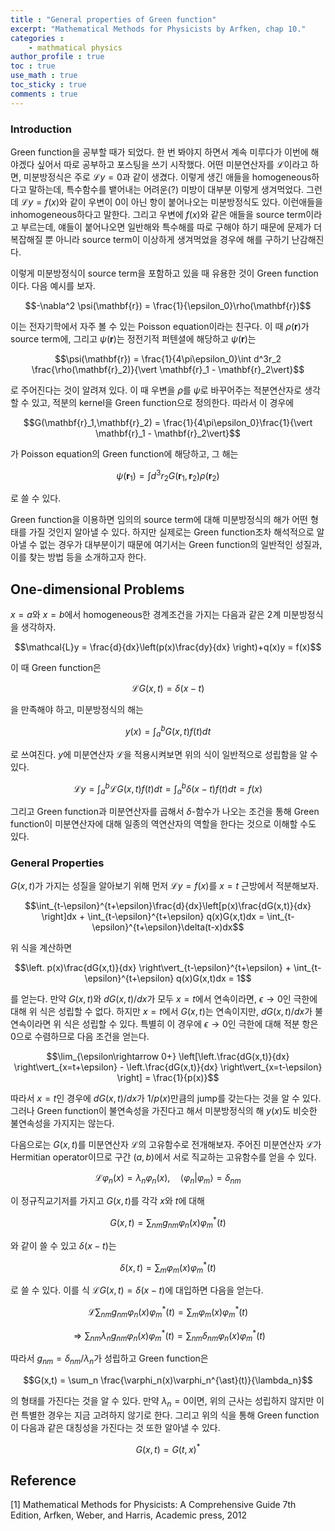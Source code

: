 ```yaml
---
title : "General properties of Green function"
excerpt: "Mathematical Methods for Physicists by Arfken, chap 10."
categories :
    - mathmatical physics
author_profile : true
toc : true
use_math : true
toc_sticky : true
comments : true
---
```


### Introduction

Green function을 공부할 때가 되었다. 한 번 봐야지 하면서 계속 미루다가 이번에 해야겠다 싶어서 따로 공부하고 포스팅을 쓰기 시작했다. 어떤 미분연산자를 $\mathcal{L}$이라고 하면, 미분방정식은 주로 $\mathcal{L}y=0$과 같이 생겼다. 이렇게 생긴 애들을 homogeneous하다고 말하는데, 특수함수를 뱉어내는 어려운(?) 미방이 대부분 이렇게 생겨먹었다. 그런데 $\mathcal{L}y=f(x)$와 같이 우변이 $0$이 아닌 항이 붙어나오는 미분방정식도 있다. 이런애들을 inhomogeneous하다고 말한다. 그리고 우변에 $f(x)$와 같은 애들을 source term이라고 부르는데, 얘들이 붙어나오면 일반해와 특수해를 따로 구해야 하기 때문에 문제가 더 복잡해질 뿐 아니라 source term이 이상하게 생겨먹었을 경우에 해를 구하기 난감해진다.

이렇게 미분방정식이 source term을 포함하고 있을 때 유용한 것이 Green function이다. 다음 예시를 보자.

$$-\nabla^2 \psi(\mathbf{r}) = \frac{1}{\epsilon_0}\rho(\mathbf{r})$$

이는 전자기학에서 자주 볼 수 있는 Poisson equation이라는 친구다. 이 때 $\rho(\mathbf{r})$가 source term에, 그리고 $\psi(\mathbf{r})$는 정전기적 퍼텐셜에 해당하고 $\psi(\mathbf{r})$는

$$\psi(\mathbf{r}) = \frac{1}{4\pi\epsilon_0}\int d^3r_2 \frac{\rho(\mathbf{r}_2)}{\vert \mathbf{r}_1 - \mathbf{r}_2\vert}$$

로 주어진다는 것이 알려져 있다. 이 때 우변을 $\rho$를 $\psi$로 바꾸어주는 적분연산자로 생각할 수 있고, 적분의 kernel을 Green function으로 정의한다. 따라서 이 경우에

$$G(\mathbf{r}_1,\mathbf{r}_2) = \frac{1}{4\pi\epsilon_0}\frac{1}{\vert \mathbf{r}_1 - \mathbf{r}_2\vert}$$

가 Poisson equation의 Green function에 해당하고, 그 해는

$$\psi(\mathbf{r}_1)=\int d^3r_2 G(\mathbf{r}_1,\mathbf{r}_2)\rho(\mathbf{r}_2)$$

로 쓸 수 있다.

Green function을 이용하면 임의의 source term에 대해 미분방정식의 해가 어떤 형태를 가질 것인지 알아낼 수 있다. 하지만 실제로는 Green function조차 해석적으로 알아낼 수 없는 경우가 대부분이기 때문에 여기서는 Green function의 일반적인 성질과, 이를 찾는 방법 등을 소개하고자 한다.

## One-dimensional Problems

$x=a$와 $x=b$에서 homogeneous한 경계조건을 가지는 다음과 같은 2계 미분방정식을 생각하자.

$$\mathcal{L}y = \frac{d}{dx}\left(p(x)\frac{dy}{dx} \right)+q(x)y = f(x)$$

이 때 Green function은

$$\mathcal{L}G(x,t)=\delta(x-t)$$

을 만족해야 하고, 미분방정식의 해는

$$y(x) = \int_a^b G(x,t)f(t)dt$$

로 쓰여진다. $y$에 미분연산자 $\mathcal{L}$을 적용시켜보면 위의 식이 일반적으로 성립함을 알 수 있다.

$$\mathcal{L}y = \int_a^b \mathcal{L}G(x,t)f(t)dt = \int_a^b \delta(x-t)f(t)dt = f(x)$$

그리고 Green function과 미분연산자를 곱해서 $\delta$-함수가 나오는 조건을 통해 Green function이 미분연산자에 대해 일종의 역연산자의 역할을 한다는 것으로 이해할 수도 있다.

### General Properties

$G(x,t)$가 가지는 성질을 알아보기 위해 먼저 $\mathcal{L}y=f(x)$를 $x=t$ 근방에서 적분해보자.

$$\int_{t-\epsilon}^{t+\epsilon}\frac{d}{dx}\left[p(x)\frac{dG(x,t)}{dx} \right]dx + \int_{t-\epsilon}^{t+\epsilon} q(x)G(x,t)dx = \int_{t-\epsilon}^{t+\epsilon}\delta(t-x)dx$$

위 식을 계산하면

$$\left. p(x)\frac{dG(x,t)}{dx} \right\vert_{t-\epsilon}^{t+\epsilon} + \int_{t-\epsilon}^{t+\epsilon} q(x)G(x,t)dx = 1$$

를 얻는다. 만약 $G(x,t)$와 $dG(x,t)/dx$가 모두 $x=t$에서 연속이라면, $\epsilon \rightarrow 0$인 극한에 대해 위 식은 성립할 수 없다. 하지만 $x=t$에서 $G(x,t)$는 연속이지만, $dG(x,t)/dx$가 불연속이라면 위 식은 성립할 수 있다. 특별히 이 경우에 $\epsilon\rightarrow 0$인 극한에 대해 적분 항은 0으로 수렴하므로 다음 조건을 얻는다.

$$\lim_{\epsilon\rightarrow 0+} \left[\left.\frac{dG(x,t)}{dx} \right\vert_{x=t+\epsilon} - \left.\frac{dG(x,t)}{dx} \right\vert_{x=t-\epsilon} \right] = \frac{1}{p(x)}$$

따라서 $x=t$인 경우에 $dG(x,t)/dx$가 $1/p(x)$만큼의 jump를 갖는다는 것을 알 수 있다. 그러나 Green function이 불연속성을 가진다고 해서 미분방정식의 해 $y(x)$도 비슷한 불연속성을 가지지는 않는다.

다음으로는 $G(x,t)$를 미분연산자 $\mathcal{L}$의 고유함수로 전개해보자. 주어진 미분연산자 $\mathcal{L}$가 Hermitian operator이므로 구간 $(a,b)$에서 서로 직교하는 고유함수를 얻을 수 있다.

$$\mathcal{L}\varphi_n(x) = \lambda_n \varphi_n(x),\quad \langle \varphi_n \vert \varphi_m \rangle = \delta_{nm}$$

이 정규직교기저를 가지고 $G(x,t)$를 각각 $x$와 $t$에 대해

$$G(x,t) = \sum_{nm} g_{nm}\varphi_n(x)\varphi_m^{\ast}(t)$$

와 같이 쓸 수 있고 $\delta(x-t)$는 

$$\delta(x,t) = \sum_{m} \varphi_m(x)\varphi_m^{\ast}(t)$$

로 쓸 수 있다. 이를 식 $\mathcal{L}G(x,t)=\delta(x-t)$에 대입하면 다음을 얻는다.

$$\mathcal{L}\sum_{nm} g_{nm}\varphi_n(x)\varphi_m^{\ast}(t) = \sum_{m} \varphi_m(x)\varphi_m^{\ast}(t)$$

$$\Rightarrow\sum_{nm}\lambda_n g_{nm}\varphi_n(x)\varphi_m^{\ast}(t) = \sum_{nm} \delta_{nm}\varphi_n(x)\varphi_m^{\ast}(t)$$

따라서 $g_{nm}=\delta_{nm}/\lambda_n$가 성립하고 Green function은

$$G(x,t) = \sum_n \frac{\varphi_n(x)\varphi_n^{\ast}(t)}{\lambda_n}$$

의 형태를 가진다는 것을 알 수 있다. 만약 $\lambda_n=0$이면, 위의 근사는 성립하지 않지만 이런 특별한 경우는 지금 고려하지 않기로 한다. 그리고 위의 식을 통해 Green function이 다음과 같은 대칭성을 가진다는 것 또한 알아낼 수 있다.

$$G(x,t)=G(t,x)^{\ast}$$


















## Reference

[1] Mathematical Methods for Physicists: A Comprehensive Guide 7th Edition, Arfken, Weber, and Harris, Academic press, 2012